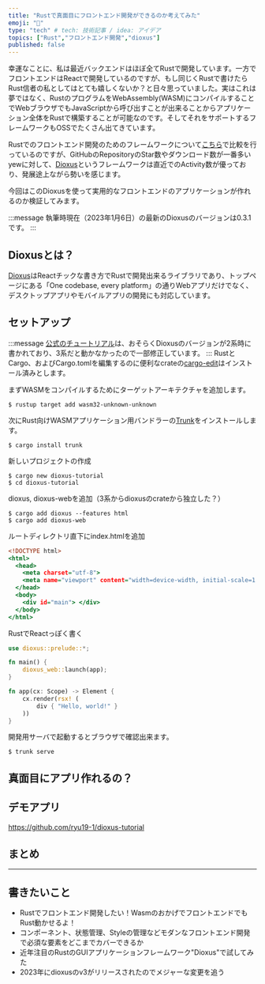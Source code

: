 ```yaml
---
title: "Rustで真面目にフロントエンド開発ができるのか考えてみた"
emoji: "🦀"
type: "tech" # tech: 技術記事 / idea: アイデア
topics: ["Rust","フロントエンド開発","dioxus"]
published: false
---
```


幸運なことに、私は最近バックエンドはほぼ全てRustで開発しています。一方でフロントエンドはReactで開発しているのですが、もし同じくRustで書けたらRust信者の私としてはとても嬉しくないか？と日々思っていました。実はこれは夢ではなく、RustのプログラムをWebAssembly(WASM)にコンパイルすることでWebブラウザでもJavaScriptから呼び出すことが出来ることからアプリケーション全体をRustで構築することが可能なのです。そしてそれをサポートするフレームワークもOSSでたくさん出てきています。

Rustでのフロントエンド開発のためのフレームワークについて[こちら](https://github.com/flosse/rust-web-framework-comparison)で比較を行っているのですが、GitHubのRepositoryのStar数やダウンロード数が一番多いyewに対して、[Dioxus](https://dioxuslabs.com/)というフレームワークは直近でのActivity数が優っており、発展途上ながら勢いを感じます。

今回はこのDioxusを使って実用的なフロントエンドのアプリケーションが作れるのか検証してみます。

:::message
執筆時現在（2023年1月6日）の最新のDioxusのバージョンは0.3.1です。
:::

## Dioxusとは？
[Dioxus](https://dioxuslabs.com/)はReactチックな書き方でRustで開発出来るライブラリであり、トップページにある「One codebase, every platform」の通りWebアプリだけでなく、デスクトップアプリやモバイルアプリの開発にも対応しています。

## セットアップ

:::message
[公式のチュートリアル](https://dioxuslabs.com/reference/platforms/web.html)は、おそらくDioxusのバージョンが2系時に書かれており、3系だと動かなかったので一部修正しています。
:::
RustとCargo、およびCargo.tomlを編集するのに便利なcrateの[cargo-edit](https://crates.io/crates/cargo-edit)はインストール済みとします。

まずWASMをコンパイルするためにターゲットアーキテクチャを追加します。
```
$ rustup target add wasm32-unknown-unknown
```
次にRust向けWASMアプリケーション用バンドラーの[Trunk](https://trunkrs.dev/)をインストールします。
```
$ cargo install trunk
```
新しいプロジェクトの作成
```
$ cargo new dioxus-tutorial
$ cd dioxus-tutorial
```
dioxus, dioxus-webを追加（3系からdioxusのcrateから独立した？）
```
$ cargo add dioxus --features html
$ cargo add dioxus-web
```
ルートディレクトリ直下にindex.htmlを追加
```html:index.html
<!DOCTYPE html>
<html>
  <head>
    <meta charset="utf-8">
    <meta name="viewport" content="width=device-width, initial-scale=1.0">
  </head>
  <body>
    <div id="main"> </div>
  </body>
</html>
```
RustでReactっぽく書く
```rust:src/main.rs
use dioxus::prelude::*;

fn main() {
    dioxus_web::launch(app);
}

fn app(cx: Scope) -> Element {
    cx.render(rsx! (
        div { "Hello, world!" }
    ))
}
```
開発用サーバで起動するとブラウザで確認出来ます。
```
$ trunk serve
```

## 真面目にアプリ作れるの？

## デモアプリ

https://github.com/ryu19-1/dioxus-tutorial

## まとめ

---
## 書きたいこと
- Rustでフロントエンド開発したい！WasmのおかげでフロントエンドでもRust動かせるよ！
- コンポーネント、状態管理、Styleの管理などモダンなフロントエンド開発で必須な要素をどこまでカバーできるか
- 近年注目のRustのGUIアプリケーションフレームワーク"Dioxus"で試してみた
- 2023年にdioxusのv3がリリースされたのでメジャーな変更を追う
